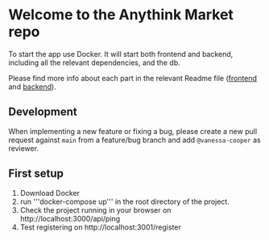 # Welcome to the Anythink Market repo

To start the app use Docker. It will start both frontend and backend, including all the relevant dependencies, and the db.

Please find more info about each part in the relevant Readme file ([frontend](frontend/readme.md) and [backend](backend/README.md)).

## Development

When implementing a new feature or fixing a bug, please create a new pull request against `main` from a feature/bug branch and add `@vanessa-cooper` as reviewer.

## First setup

1. Download Docker
2. run '''docker-compose up''' in the root directory of the project.
3. Check the project running in your browser on http://localhost:3000/api/ping
4. Test registering on http://localhost:3001/register
